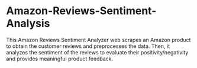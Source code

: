 # Amazon-Reviews-Sentiment-Analysis

This Amazon Reviews Sentiment Analyzer web scrapes an Amazon product to obtain the customer reviews and preprocesses the data. Then, it analyzes the sentiment of the reviews to evaluate their positivity/negativity and provides meaningful product feedback.
